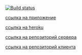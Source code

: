 [![Build status](https://ci.appveyor.com/api/projects/status/uu0kx3walb9xh4cr?svg=true)](https://ci.appveyor.com/project/Yushkevich-A-A/cloud-dashboard-client)

[ссылка на приложение]()

[ссылка на heroku]()

[ссылка на репозиторий сервера]()

[ссылка на репозиторий клиента](https://github.com/Yushkevich-A-A/cloud_dashboard_client)